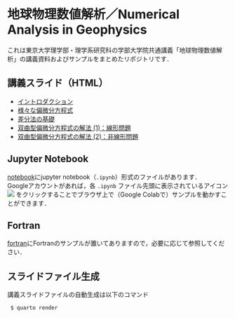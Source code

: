 # 地球物理数値解析／Numerical Analysis in Geophysics

これは東京大学理学部・理学系研究科の学部大学院共通講義「地球物理数値解析」の講義資料およびサンプルをまとめたリポジトリです．

## 講義スライド（HTML）
- [イントロダクション](https://amanotk.github.io/numerical-geophysics/introduction.html#/)
- [様々な偏微分方程式](https://amanotk.github.io/numerical-geophysics/chap01.html#/)
- [差分法の基礎](https://amanotk.github.io/numerical-geophysics/chap02.html#/)
- [双曲型偏微分方程式の解法 (1)：線形問題](https://amanotk.github.io/numerical-geophysics/chap03.html#/)
- [双曲型偏微分方程式の解法 (2)：非線形問題](https://amanotk.github.io/numerical-geophysics/chap04.html#/)

## Jupyter Notebook
[notebook](https://github.com/amanotk/numerical-geophysics/tree/main/notebook)にjupyter notebook（`.ipynb`）形式のファイルがあります．  
Googleアカウントがあれば，各 `.ipynb` ファイル先頭に表示されているアイコン
<img src="https://colab.research.google.com/assets/colab-badge.svg">
をクリックすることでブラウザ上で（Google Colabで）サンプルを動かすことができます．

## Fortran
[fortran](https://github.com/amanotk/numerical-geophysics/tree/main/fortran)にFortranのサンプルが置いてありますので，必要に応じて参照してください．

## スライドファイル生成
講義スライドファイルの自動生成は以下のコマンド
```
 $ quarto render
```
